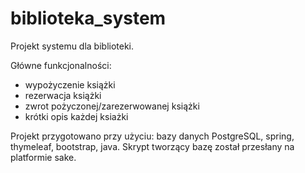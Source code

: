 # biblioteka_system

Projekt systemu dla biblioteki.

Główne funkcjonalności:
- wypożyczenie książki
- rezerwacja książki
- zwrot pożyczonej/zarezerwowanej książki
- krótki opis każdej ksiażki

Projekt przygotowano przy użyciu: bazy danych PostgreSQL, spring, thymeleaf, bootstrap, java. 
Skrypt tworzący bazę został przesłany na platformie sake.
